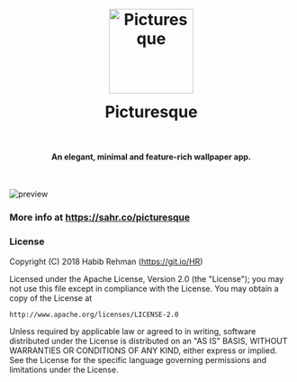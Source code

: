 <h1 align="center">
  <br>
  <a href="https://sahr.co/picturesque"><img src="https://sahr.co/img/Picturesque_App_Icon.png" alt="Picturesque" width="150" style= "margin-bottom: 1rem"></a>
  <br>
  Picturesque
  <br>
  <br>
</h1>


<h4 align="center">An elegant, minimal and feature-rich wallpaper app.</h4>
<br>

![preview](https://sahr.co/img/picturesque_screenshots_perspective.png)

### More info at https://sahr.co/picturesque


### License

Copyright (C) 2018 Habib Rehman (https://git.io/HR)

Licensed under the Apache License, Version 2.0 (the "License");
you may not use this file except in compliance with the License.
You may obtain a copy of the License at

    http://www.apache.org/licenses/LICENSE-2.0

Unless required by applicable law or agreed to in writing, software
distributed under the License is distributed on an "AS IS" BASIS,
WITHOUT WARRANTIES OR CONDITIONS OF ANY KIND, either express or implied.
See the License for the specific language governing permissions and
limitations under the License.
